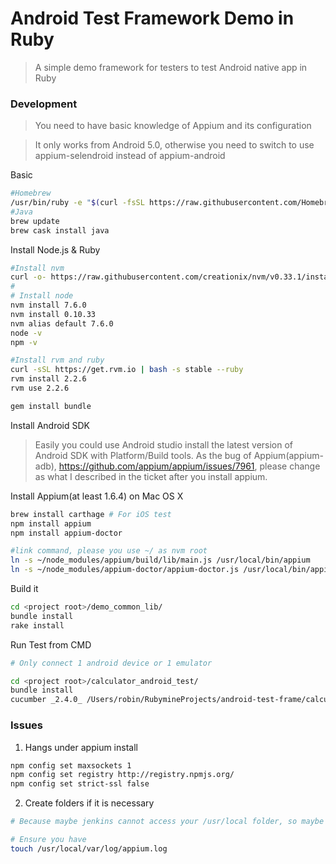 # Android Test Framework Demo in Ruby
> A simple demo framework for testers to test Android native app in Ruby

### Development
> You need to have basic knowledge of Appium and its configuration

> It only works from Android 5.0, otherwise you need to switch to use appium-selendroid instead of appium-android

Basic
```bash
#Homebrew
/usr/bin/ruby -e "$(curl -fsSL https://raw.githubusercontent.com/Homebrew/install/master/install)"
#Java
brew update
brew cask install java
```

Install Node.js & Ruby
```bash
#Install nvm
curl -o- https://raw.githubusercontent.com/creationix/nvm/v0.33.1/install.sh | bash
#
# Install node
nvm install 7.6.0
nvm install 0.10.33
nvm alias default 7.6.0
node -v
npm -v

#Install rvm and ruby
curl -sSL https://get.rvm.io | bash -s stable --ruby
rvm install 2.2.6
rvm use 2.2.6

gem install bundle
```

Install Android SDK
> Easily you could use Android studio install the latest version of Android SDK with Platform/Build tools. 
As the bug of Appium(appium-adb), https://github.com/appium/appium/issues/7961, please change as what I described in the ticket after you install appium.

Install Appium(at least 1.6.4) on Mac OS X
```bash
brew install carthage # For iOS test
npm install appium
npm install appium-doctor

#link command, please you use ~/ as nvm root
ln -s ~/node_modules/appium/build/lib/main.js /usr/local/bin/appium
ln -s ~/node_modules/appium-doctor/appium-doctor.js /usr/local/bin/appium-doctor
```

Build it
```bash
cd <project root>/demo_common_lib/
bundle install
rake install
```

Run Test from CMD
```bash
# Only connect 1 android device or 1 emulator

cd <project root>/calculator_android_test/
bundle install
cucumber _2.4.0_ /Users/robin/RubymineProjects/android-test-frame/calculator_android_test/features --format pretty --format html --out report.html --tags @regression --verbose --color -r features
```

### Issues
1. Hangs under appium install
```bash
npm config set maxsockets 1
npm config set registry http://registry.npmjs.org/
npm config set strict-ssl false

```
2. Create folders if it is necessary
```bash
# Because maybe jenkins cannot access your /usr/local folder, so maybe you need to create it by your self

# Ensure you have
touch /usr/local/var/log/appium.log
```